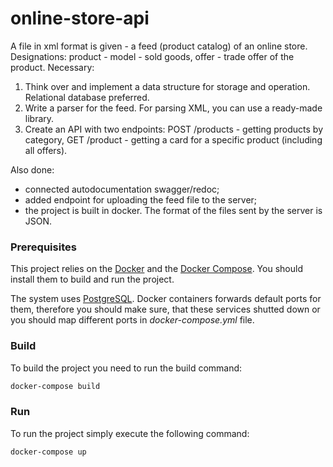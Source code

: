 # online-store-api
A file in xml format is given - a feed (product catalog) of an online store.
Designations: product - model - sold goods, offer - trade offer of the product.
Necessary:
1. Think over and implement a data structure for storage and operation. Relational database preferred.
2. Write a parser for the feed. For parsing XML, you can use a ready-made library.
3. Create an API with two endpoints: POST /products - getting products by category, GET /product - getting a card for a specific product (including all offers).

Also done:
- connected autodocumentation swagger/redoc;
- added endpoint for uploading the feed file to the server;
- the project is built in docker.
The format of the files sent by the server is JSON.

### Prerequisites

This project relies on the [Docker](https://www.docker.com/) and the [Docker Compose](https://github.com/docker/compose). You should install them to build and run the project.

The system uses [PostgreSQL](https://www.postgresql.org/). Docker containers forwards default ports for them, therefore you should make sure, that these services shutted down or you should map different ports in _docker-compose.yml_ file.

### Build

To build the project you need to run the build command:

``` sh
docker-compose build
```

### Run

To run the project simply execute the following command:

``` sh
docker-compose up
```
